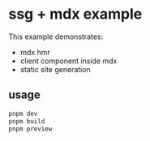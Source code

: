 # ssg + mdx example

This example demonstrates:

- mdx hmr
- client component inside mdx
- static site generation

## usage

```js
pnpm dev
pnpm build
pnpm preview
```
